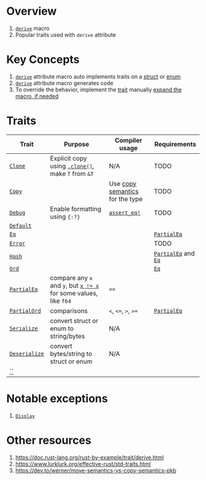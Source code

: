 # Overview
1. [`derive`](https://doc.rust-lang.org/reference/procedural-macros.html#derive-macros) macro
1. Popular traits used with `derive` attribute


# Key Concepts
1. [`derive`](https://doc.rust-lang.org/reference/procedural-macros.html#derive-macros) attribute macro auto implements traits on a [struct](https://doc.rust-lang.org/book/ch05-01-defining-structs.html) or [enum](https://doc.rust-lang.org/book/ch06-01-defining-an-enum.html)
1. [`derive`](https://doc.rust-lang.org/reference/procedural-macros.html#derive-macros) attribute macro generates code
1. To override the behavior, implement the [trait](./traits.md) manually [expand the macro, if needed](https://github.com/dtolnay/cargo-expand)


# Traits
|Trait|Purpose|Compiler usage|Requirements|
|---|---|---|---|
|[`Clone`](https://doc.rust-lang.org/std/clone/trait.Clone.html)|Explicit copy using [`.clone()`](https://doc.rust-lang.org/std/clone/trait.Clone.html#tymethod.clone), make `T` from `&T`|N/A|TODO|
|[`Copy`](https://doc.rust-lang.org/std/marker/trait.Copy.html)||Use [copy semantics](https://dev.to/werner/move-semantics-vs-copy-semantics-pkb) for the type|TODO|
|[`Debug`](https://doc.rust-lang.org/std/fmt/trait.Debug.html)|Enable formatting using `{:?}`|[`assert_eq!`](https://doc.rust-lang.org/std/macro.assert_eq.html)|TODO|
|[`Default`](https://doc.rust-lang.org/std/default/trait.Default.html)||||
|[`Eq`](https://doc.rust-lang.org/std/cmp/trait.Eq.html)|||[`PartialEq`](https://doc.rust-lang.org/std/cmp/trait.PartialEq.html)|
|[`Error`](https://doc.rust-lang.org/std/error/index.html)|||TODO|
|[`Hash`](https://doc.rust-lang.org/std/hash/trait.Hash.html)|||[`PartialEq`](https://doc.rust-lang.org/std/cmp/trait.PartialEq.html) and [`Eq`](https://doc.rust-lang.org/std/cmp/trait.Eq.html)|
|[`Ord`](https://doc.rust-lang.org/std/cmp/trait.Ord.html)|||[`Eq`](https://doc.rust-lang.org/std/cmp/trait.Eq.html)|
|[`PartialEq`](https://doc.rust-lang.org/std/cmp/trait.PartialEq.html)|compare any `x` and `y`, but [`x != x`](https://en.wikipedia.org/wiki/Partial_equivalence_relation) for some values, like `f64` |`==`||
|[`PartialOrd`](https://doc.rust-lang.org/std/cmp/trait.PartialOrd.html)|comparisons|`<`, `<=`, `>`, `>=`|[`PartialEq`](https://doc.rust-lang.org/std/cmp/trait.PartialEq.html)|
|[`Serialize`](https://serde.rs/derive.html)|convert struct or enum to string/bytes|N/A||
|[`Deserialize`](https://serde.rs/derive.html)|convert bytes/string to struct or enum|N/A||
|[``](TODO)||||

# Notable exceptions
1. [`Display`](https://doc.rust-lang.org/std/fmt/trait.Display.html)


# Other resources
1. https://doc.rust-lang.org/rust-by-example/trait/derive.html
1. https://www.lurklurk.org/effective-rust/std-traits.html
1. https://dev.to/werner/move-semantics-vs-copy-semantics-pkb